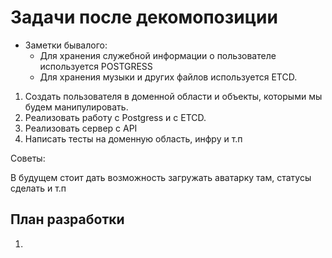 # Задачи после декомопозиции

* Заметки бывалого:
    * Для хранения служебной информации о пользователе используется POSTGRESS
    * Для хранения музыки и других файлов используется ETCD.


1. Создать пользователя в доменной области и объекты, которыми мы будем манипулировать.
2. Реализовать работу с Postgress и с ETCD.
3. Реализовать сервер с API
4. Написать тесты на доменную область, инфру и т.п

Советы:

В будущем стоит дать возможность загружать аватарку там, статусы сделать и т.п

## План разработки

1. 

